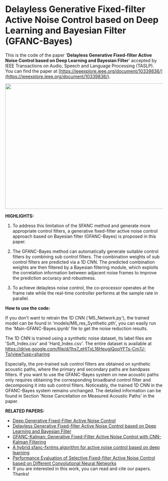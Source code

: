 # Delayless Generative Fixed-filter Active Noise Control based on Deep Learning and Bayesian Filter (GFANC-Bayes)

This is the code of the paper '**Delayless Generative Fixed-filter Active Noise Control based on Deep Learning and Bayesian Filter**' accepted by IEEE Transactions on Audio, Speech and Language Processing (TASLP). You can find the paper at [https://ieeexplore.ieee.org/document/10339836/](https://ieeexplore.ieee.org/document/10339836/).

<p align="center">
  <img src="https://github.com/Luo-Zhengding/GFANC-Bayes/assets/95018034/6cfdd241-9fbb-41dd-a535-fa216dcc0f56" alt="" width="700" height="400">
</p>
<p align="center">
</p>

**HIGHLIGHTS:**
1. To address this limitation of the SFANC method and generate more appropriate control filters, a generative fixed-filter active noise control approach based on Bayesian filter (GFANC-Bayes) is proposed in this paper.
   
2. The GFANC-Bayes method can automatically generate suitable control filters by combining sub control filters. The combination weights of sub control filters are predicted via a 1D CNN. The predicted combination weights are then filtered by a Bayesian filtering module, which exploits the correlation information between adjacent noise frames to improve the prediction accuracy and robustness.

3. To achieve delayless noise control, the co-processor operates at the frame rate while the real-time controller performs at the sample rate in parallel.

**How to use the code:**

If you don't want to retrain the 1D CNN ('M5_Network.py'), the trained model can be found in 'models/M6_res_Synthetic.pth', you can easily run the 'Main-GFANC-Bayes.ipynb' file to get the noise reduction results.

The 1D CNN is trained using a synthetic noise dataset, its label files are 'Soft_Index.csv' and 'Hard_Index.csv'. The entire dataset is available at https://drive.google.com/file/d/1hs7_eHITxL16HeugjQoqYFTs-Cm7J-Tq/view?usp=sharing

Especially, the pre-trained sub control filters are obtained on synthetic acoustic paths, where the primary and secondary paths are bandpass filters. If you want to use the GFANC-Bayes system on new acoustic paths only requires obtaining the corresponding broadband control filter and decomposing it into sub control filters. Noticeably, the trained 1D CNN in the GFANC-Bayes system remains unchanged. The detailed information can be found in Section 'Noise Cancellation on Measured Acoustic Paths' in the paper.

**RELATED PAPERS:**
- [Deep Generative Fixed-Filter Active Noise Control](https://arxiv.org/pdf/2303.05788)
- [Delayless Generative Fixed-filter Active Noise Control based on Deep Learning and Bayesian Filter](https://ieeexplore.ieee.org/document/10339836/)
- [GFANC-Kalman: Generative Fixed-Filter Active Noise Control with CNN-Kalman Filtering](https://ieeexplore.ieee.org/document/10323505)
- [A hybrid sfanc-fxnlms algorithm for active noise control based on deep learning](https://arxiv.org/pdf/2208.08082)
- [Performance Evaluation of Selective Fixed-filter Active Noise Control based on Different Convolutional Neural Networks](https://arxiv.org/pdf/2208.08440)
- If you are interested in this work, you can read and cite our papers. Thanks!
